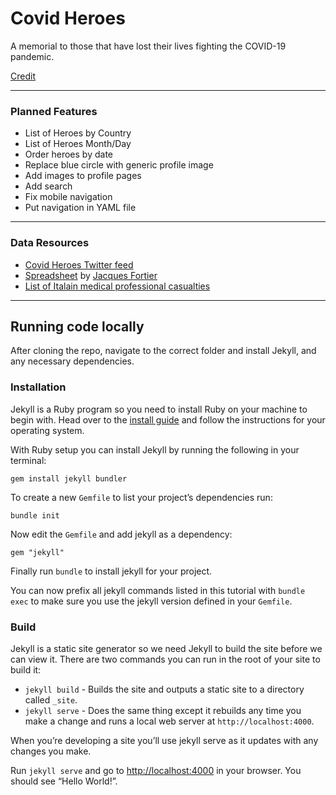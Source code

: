 # Covid Heroes
A memorial to those that have lost their lives fighting the COVID-19 pandemic.

[Credit](https://twitter.com/Pinboard/status/1243027902767067136)

---

### Planned Features
- List of Heroes by Country
- List of Heroes Month/Day
- Order heroes by date
- Replace blue circle with generic profile image
- Add images to profile pages
- Add search
- Fix mobile navigation
- Put navigation in YAML file

---

### Data Resources
- [Covid Heroes Twitter feed](https://twitter.com/HeroesCovid)
- [Spreadsheet](https://docs.google.com/spreadsheets/d/1jlqsf3MVYyLBFewxO3MHkgGsXZOzrteo18t9ZljUIMg/edit#gid=1746956167) by [Jacques Fortier](https://twitter.com/jacquesgt)
- [List of Italain medical professional casualties](https://portale.fnomceo.it/elenco-dei-medici-caduti-nel-corso-dellepidemia-di-covid-19/)

---


## Running code locally
After cloning the repo, navigate to the correct folder and install Jekyll, and any necessary dependencies.


### Installation
Jekyll is a Ruby program so you need to install Ruby on your machine to begin with. Head over to the [install guide](https://jekyllrb.com/docs/installation/) and follow the instructions for your operating system.

With Ruby setup you can install Jekyll by running the following in your terminal:
```
gem install jekyll bundler
```

To create a new `Gemfile` to list your project’s dependencies run:
```
bundle init
```

Now edit the `Gemfile` and add jekyll as a dependency:
```
gem "jekyll"
```

Finally run `bundle` to install jekyll for your project.

You can now prefix all jekyll commands listed in this tutorial with `bundle exec` to make sure you use the jekyll version defined in your `Gemfile`.


### Build
Jekyll is a static site generator so we need Jekyll to build the site before we can view it. There are two commands you can run in the root of your site to build it:

- `jekyll build` - Builds the site and outputs a static site to a directory called `_site`.
- `jekyll serve` - Does the same thing except it rebuilds any time you make a change and runs a local web server at `http://localhost:4000`.

When you’re developing a site you’ll use jekyll serve as it updates with any changes you make.

Run `jekyll serve` and go to [http://localhost:4000](http://localhost:4000) in your browser. You should see “Hello World!”.
